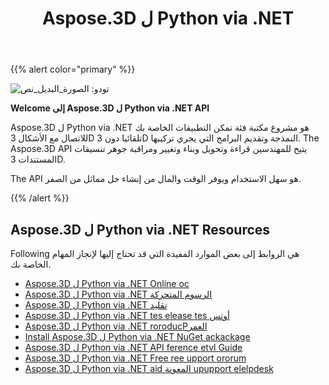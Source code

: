 ﻿---
title: Aspose.3D ل Python via .NET
type: docs
description: Aspose.3D ل Python via .NET هو مشروع مكتبة فئة تمكن التطبيقات الخاصة بك للاتصال مع الأشكال 3D تلقائيا دون 3D النمذجة وتقديم البرامج التي يجري تركيبها. The Aspose.3D API يتيح للمهندسين قراءة وتحويل وبناء وتغيير ومراقبة جوهر تنسيقات المستندات 3D.
weight: 30
url: /ar/python-net/
is_root: true
---
{{% alert color="primary" %}} 

![تودو: الصورة_البديل_نص](home_1.png)

**Welcome إلى Aspose.3D ل Python via .NET API**

Aspose.3D ل Python via .NET هو مشروع مكتبة فئة تمكن التطبيقات الخاصة بك للاتصال مع الأشكال 3D تلقائيا دون 3D النمذجة وتقديم البرامج التي يجري تركيبها. The Aspose.3D API يتيح للمهندسين قراءة وتحويل وبناء وتغيير ومراقبة جوهر تنسيقات المستندات 3D.

The API هو سهل الاستخدام ويوفر الوقت والمال من إنشاء حل مماثل من الصفر.

{{% /alert %}} 
## **Aspose.3D ل Python via .NET Resources**
Following هي الروابط إلى بعض الموارد المفيدة التي قد تحتاج إليها لإنجاز المهام الخاصة بك.

- [Aspose.3D ل Python via .NET Online oc](/3d/ar/python-net/)
- [Aspose.3D ل Python via .NET الرسوم المتحركة](/3d/ar/python-net/product-overview/#productoverview-richfeatures)
- [Aspose.3D ل Python via .NET تقليد](/3d/ar/python-net/installation/#installation-systemrequirements)
- [Aspose.3D ل Python via .NET tes elease tes أوتس](/3d/ar/python-net/release-notes/)
- [Aspose.3D ل Python via .NET roroducPالعمر](https://products.aspose.com/3d/python-net/)
- [Install Aspose.3D ل Python via .NET NuGet ackackage](https://www.nuget.org/packages/Aspose.3D/)
- [Aspose.3D ل Python via .NET API ference etvl Guide](https://reference.aspose.com/3d/net)
- [Aspose.3D ل Python via .NET Free ree upport ororum](https://forum.aspose.com/c/3d/18)
- [Aspose.3D ل Python via .NET aid المعونة upupport elelpdesk](https://helpdesk.aspose.com/)
